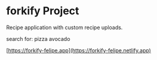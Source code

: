 # forkify Project

Recipe application with custom recipe uploads.

search for:
pizza
avocado

[https://forkify-felipe.app](https://forkify-felipe.netlify.app)
